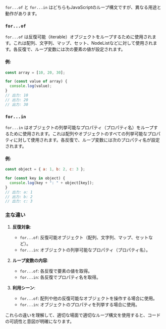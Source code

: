 `for...of` と `for...in` はどちらもJavaScriptのループ構文ですが、異なる用途と動作があります。

### `for...of`

`for...of` は反復可能（iterable）オブジェクトをループするために使用されます。これは配列、文字列、マップ、セット、NodeListなどに対して使用されます。各反復で、ループ変数には次の要素の値が設定されます。

#### 例:
```javascript
const array = [10, 20, 30];

for (const value of array) {
  console.log(value);
}
// 出力: 10
// 出力: 20
// 出力: 30
```

### `for...in`

`for...in` はオブジェクトの列挙可能なプロパティ（プロパティ名）をループするために使用されます。これは配列やオブジェクトのすべての列挙可能なプロパティに対して使用されます。各反復で、ループ変数には次のプロパティ名が設定されます。

#### 例:
```javascript
const object = { a: 1, b: 2, c: 3 };

for (const key in object) {
  console.log(key + ": " + object[key]);
}
// 出力: a: 1
// 出力: b: 2
// 出力: c: 3
```

### 主な違い

1. **反復対象**:
   - `for...of`: 反復可能オブジェクト（配列、文字列、マップ、セットなど）。
   - `for...in`: オブジェクトの列挙可能なプロパティ（プロパティ名）。

2. **ループ変数の内容**:
   - `for...of`: 各反復で要素の値を取得。
   - `for...in`: 各反復でプロパティ名を取得。

3. **利用シーン**:
   - `for...of`: 配列や他の反復可能なオブジェクトを操作する場合に使用。
   - `for...in`: オブジェクトのプロパティを列挙する場合に使用。

これらの違いを理解して、適切な場面で適切なループ構文を使用すると、コードの可読性と意図が明確になります。